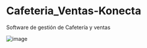 # Cafeteria_Ventas-Konecta
Software de gestión de Cafetería y ventas

![image](https://user-images.githubusercontent.com/34100604/151259761-cc77cd9d-c7da-4e42-9916-87a5795ede1d.png)
